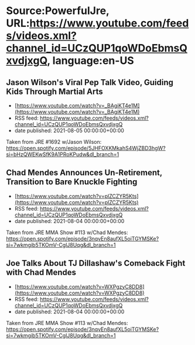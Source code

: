# Source:PowerfulJre, URL:https://www.youtube.com/feeds/videos.xml?channel_id=UCzQUP1qoWDoEbmsQxvdjxgQ, language:en-US

## Jason Wilson's Viral Pep Talk Video, Guiding Kids Through Martial Arts
 - [https://www.youtube.com/watch?v=_BAgiKT4e1M](https://www.youtube.com/watch?v=_BAgiKT4e1M)
 - RSS feed: https://www.youtube.com/feeds/videos.xml?channel_id=UCzQUP1qoWDoEbmsQxvdjxgQ
 - date published: 2021-08-05 00:00:00+00:00

Taken from JRE #1692 w/Jason Wilson:
https://open.spotify.com/episode/5JHFOXKMkahS4WjZBD3hgW?si=bHzQWEKwSfK9A1PRoKPudw&dl_branch=1

## Chad Mendes Announces Un-Retirement, Transition to Bare Knuckle Fighting
 - [https://www.youtube.com/watch?v=plZCZYR5Kts](https://www.youtube.com/watch?v=plZCZYR5Kts)
 - RSS feed: https://www.youtube.com/feeds/videos.xml?channel_id=UCzQUP1qoWDoEbmsQxvdjxgQ
 - date published: 2021-08-04 00:00:00+00:00

Taken from JRE MMA Show #113 w/Chad Mendes:
https://open.spotify.com/episode/3nqvEn8aufXL5oiTGYMSKe?si=7wkmgib5TKOmV-CglJ8Uqg&dl_branch=1

## Joe Talks About TJ Dillashaw's Comeback Fight with Chad Mendes
 - [https://www.youtube.com/watch?v=WXPgzyC8DD8](https://www.youtube.com/watch?v=WXPgzyC8DD8)
 - RSS feed: https://www.youtube.com/feeds/videos.xml?channel_id=UCzQUP1qoWDoEbmsQxvdjxgQ
 - date published: 2021-08-04 00:00:00+00:00

Taken from JRE MMA Show #113 w/Chad Mendes:
https://open.spotify.com/episode/3nqvEn8aufXL5oiTGYMSKe?si=7wkmgib5TKOmV-CglJ8Uqg&dl_branch=1

